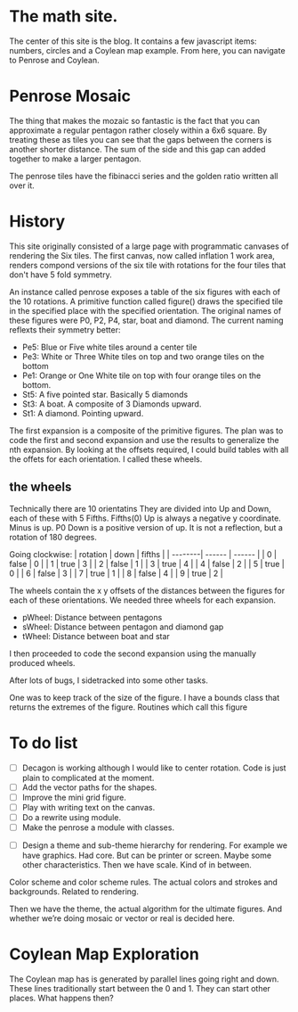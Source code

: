 # The math site.
The center of this site is the blog. It contains a few javascript items: numbers, circles and a Coylean map example. From here, you can navigate to Penrose and Coylean. 

# Penrose Mosaic
The thing that makes the mozaic so fantastic is the fact that you can approximate a regular pentagon rather closely within a 6x6 square. By treating these as tiles you can see that the gaps between the corners is another shorter distance.  The sum of the side and this gap can added together to make a larger pentagon. 

The penrose tiles have the fibinacci series and the golden ratio written all over it.

# History
This site originally consisted of a large page with programmatic canvases of rendering the Six tiles. The first canvas, now called inflation 1 work area, renders compond versions of the six tile with rotations for the four tiles that don't have 5 fold symmetry.

An instance called penrose exposes a table of the six figures with each of the 10 rotations. A primitive function called figure() draws the specified tile in the specified place with the specified orientation. The original names of these figures were P0, P2, P4, star, boat and diamond. The current naming reflexts their symmetry better: 
- Pe5: Blue or Five white tiles around a center tile
- Pe3:  White or Three White tiles on top and two orange tiles on the bottom
- Pe1: Orange or One White tile on top with four orange tiles on the bottom.
- St5: A five pointed star. Basically 5 diamonds
- St3: A boat. A composite of 3 Diamonds upward.
- St1: A diamond. Pointing upward.

The first expansion is a composite of the primitive figures.
The plan was to code the first and second expansion and use the results to generalize the nth expansion. By looking at the offsets required, I could build tables with all the offets for each orientation.  I called these wheels.

## the wheels
Technically there are 10 orientatins
They are divided into Up and Down, each of these with 5 Fifths.
Fifths(0) Up is always a negative y coordinate. Minus is up. P0 Down is a positive version of up. It is not a reflection, but a rotation of 180 degrees.

Going clockwise:
 | rotation | down | fifths |
 | --------| ------ | ------ |
| 0 | false | 0 |
| 1 | true | 3 |
| 2 | false | 1 |
| 3 | true | 4 |
| 4 | false | 2 |
| 5 | true | 0 |
| 6 | false | 3 |
| 7 | true | 1 |
| 8 | false | 4 |
| 9 | true | 2 |

The wheels contain the x y offsets of the distances between the figures for each of these orientations.
We needed three wheels for each expansion.
- pWheel: Distance between pentagons
- sWheel: Distance between pentagon and diamond gap
- tWheel: Distance between boat and star

I then proceeded to code the second expansion using the manually produced wheels.

After lots of bugs, I sidetracked into some other tasks.

One was to keep track of the size of the figure.  I have a bounds class that returns the extremes of the figure.  Routines which call this figure 

# To do list

-   [ ] Decagon is working although I would like to center rotation. Code is just plain to complicated at the moment.
-   [ ] Add the vector paths for the shapes.
-   [ ] Improve the mini grid figure.
-   [ ] Play with writing text on the canvas.
-   [ ] Do a rewrite using module.
-   [ ] Make the penrose a module with classes.
<script type="module" src="app.mjs"></script>
-   [ ] Design a theme and sub-theme hierarchy for rendering.
        For example we have graphics. Had core. But can be printer or screen. Maybe some other characteristics.
        Then we have scale. Kind of in between.

Color scheme and color scheme rules. The actual colors and strokes and backgrounds. Related to rendering.

Then we have the theme, the actual algorithm for the ultimate figures. And whether we’re doing mosaic or vector or real is decided here.

# Coylean Map Exploration

The Coylean map has is generated by parallel lines going right and down.  These lines traditionally start between the 0 and 1.  They can start other places.  What happens then?
